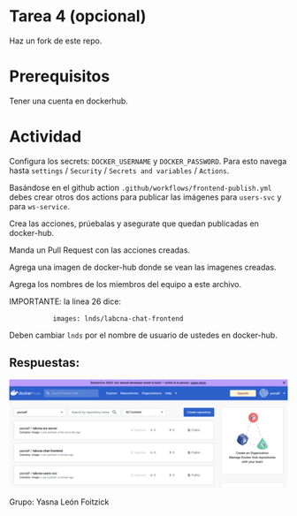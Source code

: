 # Tarea 4 (opcional)

Haz un fork de este repo.

# Prerequisitos

Tener una cuenta en dockerhub.

# Actividad

Configura los secrets: `DOCKER_USERNAME` y `DOCKER_PASSWORD`. Para esto navega hasta `settings` / `Security` / `Secrets and variables` / `Actions`.

Basándose en el github action `.github/workflows/frontend-publish.yml` debes crear otros dos actions para publicar las imágenes para `users-svc` y para `ws-service`.

Crea las acciones, prúebalas y asegurate que quedan publicadas en docker-hub.

Manda un Pull Request con las acciones creadas.

Agrega una imagen de docker-hub donde se vean las imagenes creadas.

Agrega los nombres de los miembros del equipo a este archivo.

IMPORTANTE: la linea 26 dice:

               images: lnds/labcna-chat-frontend

Deben cambiar `lnds` por el nombre de usuario de ustedes en docker-hub.



## Respuestas:
![](docker-hub.png)   

Grupo: Yasna León Foitzick



